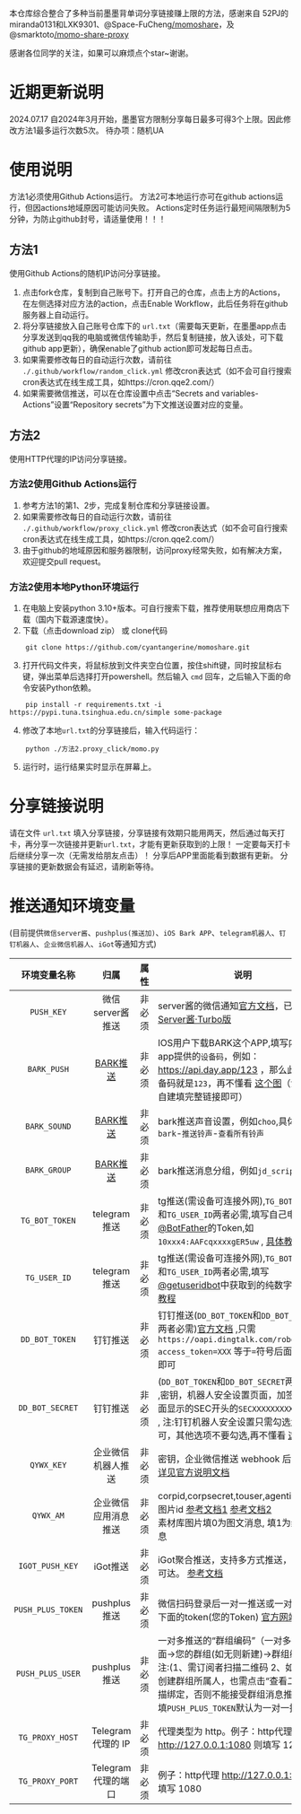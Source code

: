本仓库综合整合了多种当前墨墨背单词分享链接赚上限的方法，感谢来自 52PJ的miranda0131和LXK9301、@Space-FuCheng[/momoshare](https://github.com/Space-FuCheng/momoshare)，及@smarktoto[/momo-share-proxy](https://github.com/smarktoto/momo-share-proxy)


感谢各位同学的关注，如果可以麻烦点个star~谢谢。

# 近期更新说明
2024.07.17 自2024年3月开始，墨墨官方限制分享每日最多可得3个上限。因此修改方法1最多运行次数5次。
待办项：随机UA
# 使用说明
方法1必须使用Github Actions运行。
方法2可本地运行亦可在github actions运行，但因actions地域原因可能访问失败。
Actions定时任务运行最短间隔限制为5分钟，为防止github封号，请适量使用！！！
## 方法1
使用Github Actions的随机IP访问分享链接。
1. 点击fork仓库，复制到自己账号下。打开自己的仓库，点击上方的Actions，在左侧选择对应方法的action，点击Enable Workflow，此后任务将在github服务器上自动运行。
2. 将分享链接放入自己账号仓库下的 `url.txt`（需要每天更新，在墨墨app点击分享发送到qq我的电脑或微信传输助手，然后复制链接，放入该处，可下载github app更新），确保enable了github action即可发起每日点击。
3. 如果需要修改每日的自动运行次数，请前往 `./.github/workflow/random_click.yml` 修改cron表达式（如不会可自行搜索cron表达式在线生成工具，如https://cron.qqe2.com/）
4. 如果需要微信推送，可以在仓库设置中点击“Secrets and variables-Actions”设置“Repository secrets”为下文推送设置对应的变量。
## 方法2
使用HTTP代理的IP访问分享链接。
### 方法2使用Github Actions运行
1. 参考方法1的第1、2步，完成复制仓库和分享链接设置。
2. 如果需要修改每日的自动运行次数，请前往 `./.github/workflow/proxy_click.yml` 修改cron表达式（如不会可自行搜索cron表达式在线生成工具，如https://cron.qqe2.com/）
3. 由于github的地域原因和服务器限制，访问proxy经常失败，如有解决方案，欢迎提交pull request。
### 方法2使用本地Python环境运行
1. 在电脑上安装python 3.10+版本。可自行搜索下载，推荐使用联想应用商店下载（国内下载源速度快）。
2. 下载（点击download zip） 或 clone代码
```
    git clone https://github.com/cyantangerine/momoshare.git
```
3. 打开代码文件夹，将鼠标放到文件夹空白位置，按住shift键，同时按鼠标右键，弹出菜单后选择打开powershell。然后输入 `cmd` 回车，之后输入下面的命令安装Python依赖。
```
    pip install -r requirements.txt -i https://pypi.tuna.tsinghua.edu.cn/simple some-package
```
4. 修改了本地`url.txt`的分享链接后，输入代码运行：
```
    python ./方法2.proxy_click/momo.py
```
5. 运行时，运行结果实时显示在屏幕上。


# 分享链接说明
请在文件 `url.txt` 填入分享链接，分享链接有效期只能用两天，然后通过每天打卡，再分享一次链接并更新`url.txt`，才能有更新获取到的上限！
一定要每天打卡后继续分享一次（无需发给朋友点击）！
分享后APP里面能看到数据有更新。
分享链接的更新数据会有延迟，请刷新等待。

# 推送通知环境变量
(目前提供`微信server酱`、`pushplus(推送加)`、`iOS Bark APP`、`telegram机器人`、`钉钉机器人`、`企业微信机器人`、`iGot`等通知方式)

|       环境变量名称        |                             归属                             |  属性  | 说明                                                         |
| :---------------: | :----------------------------------------------------------: | :----: | ------------------------------------------------------------ |
|    `PUSH_KEY`     |                       微信server酱推送                       | 非必须 | server酱的微信通知[官方文档](http://sc.ftqq.com/3.version)，已兼容 [Server酱·Turbo版](https://sct.ftqq.com/)   |
|    `BARK_PUSH`    | [BARK推送](https://apps.apple.com/us/app/bark-customed-notifications/id1403753865) | 非必须 | IOS用户下载BARK这个APP,填写内容是app提供的`设备码`，例如：https://api.day.app/123 ，那么此处的设备码就是`123`，再不懂看 [这个图](icon/bark.jpg)（注：支持自建填完整链接即可） |
|   `BARK_SOUND`    | [BARK推送](https://apps.apple.com/us/app/bark-customed-notifications/id1403753865) | 非必须 | bark推送声音设置，例如`choo`,具体值请在`bark`-`推送铃声`-`查看所有铃声` |
|   `BARK_GROUP`    | [BARK推送](https://apps.apple.com/us/app/bark-customed-notifications/id1403753865) | 非必须 | bark推送消息分组，例如`jd_scripts` |
|  `TG_BOT_TOKEN`   |                         telegram推送                         | 非必须 | tg推送(需设备可连接外网),`TG_BOT_TOKEN`和`TG_USER_ID`两者必需,填写自己申请[@BotFather](https://t.me/BotFather)的Token,如`10xxx4:AAFcqxxxxgER5uw` , [具体教程](./backUp/TG_PUSH.md) |
|   `TG_USER_ID`    |                         telegram推送                         | 非必须 | tg推送(需设备可连接外网),`TG_BOT_TOKEN`和`TG_USER_ID`两者必需,填写[@getuseridbot](https://t.me/getuseridbot)中获取到的纯数字ID, [具体教程](./backUp/TG_PUSH.md) |
|  `DD_BOT_TOKEN`   |                           钉钉推送                           | 非必须 | 钉钉推送(`DD_BOT_TOKEN`和`DD_BOT_SECRET`两者必需)[官方文档](https://developers.dingtalk.com/document/app/custom-robot-access) ,只需`https://oapi.dingtalk.com/robot/send?access_token=XXX` 等于`=`符号后面的XXX即可 |
|  `DD_BOT_SECRET`  |                           钉钉推送                           | 非必须 | (`DD_BOT_TOKEN`和`DD_BOT_SECRET`两者必需) ,密钥，机器人安全设置页面，加签一栏下面显示的SEC开头的`SECXXXXXXXXXX`等字符 , 注:钉钉机器人安全设置只需勾选`加签`即可，其他选项不要勾选,再不懂看 [这个图](icon/DD_bot.png) |
|    `QYWX_KEY`     |                         企业微信机器人推送                         | 非必须 | 密钥，企业微信推送 webhook 后面的 key [详见官方说明文档](https://work.weixin.qq.com/api/doc/90000/90136/91770) |
|     `QYWX_AM`     |                       企业微信应用消息推送                     | 非必须 | corpid,corpsecret,touser,agentid,素材库图片id [参考文档1](http://note.youdao.com/s/HMiudGkb) [参考文档2](http://note.youdao.com/noteshare?id=1a0c8aff284ad28cbd011b29b3ad0191)<br>素材库图片填0为图文消息, 填1为纯文本消息         |
|  `IGOT_PUSH_KEY`  |                           iGot推送                           | 非必须 | iGot聚合推送，支持多方式推送，确保消息可达。 [参考文档](https://wahao.github.io/Bark-MP-helper ) |
| `PUSH_PLUS_TOKEN` |                         pushplus推送                         | 非必须 | 微信扫码登录后一对一推送或一对多推送下面的token(您的Token) [官方网站](http://www.pushplus.plus/) |
| `PUSH_PLUS_USER`  |                         pushplus推送                         | 非必须 | 一对多推送的“群组编码”（一对多推送下面->您的群组(如无则新建)->群组编码）注:(1、需订阅者扫描二维码 2、如果您是创建群组所属人，也需点击“查看二维码”扫描绑定，否则不能接受群组消息推送)，只填`PUSH_PLUS_TOKEN`默认为一对一推送 |
|  `TG_PROXY_HOST`  |                      Telegram 代理的 IP                      | 非必须 | 代理类型为 http。例子：http代理 http://127.0.0.1:1080 则填写 127.0.0.1 |
|  `TG_PROXY_PORT`  |                     Telegram 代理的端口                      | 非必须 | 例子：http代理 http://127.0.0.1:1080 则填写 1080             |

